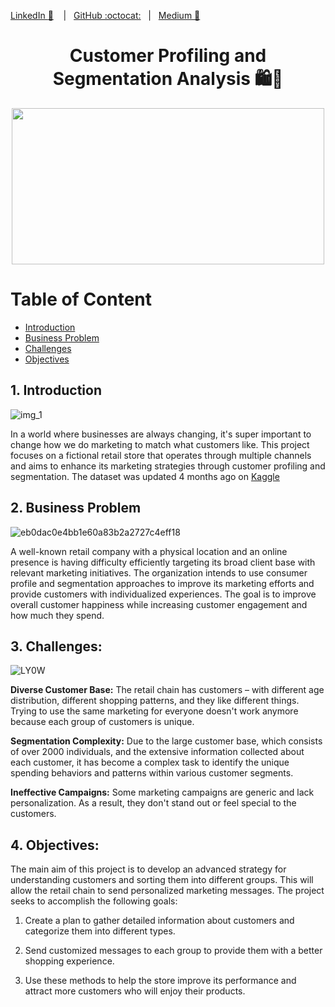 [LinkedIn :necktie:][LinkedIn] &nbsp;&nbsp;&nbsp;|&nbsp;&nbsp;&nbsp;[GitHub :octocat:][GitHub]&nbsp;&nbsp;&nbsp;|&nbsp;&nbsp;&nbsp;[Medium 📖][Medium]

<!--
Quick Link 
-->
[LinkedIn]:https://www.linkedin.com/in/zehida-thabit-86583a228/
[GitHub]:https://github.com/mademoixcel
[Medium]:https://medium.com/@zehidata







<div style="text-align: center;">
  <h1>  Customer Profiling and Segmentation Analysis    🛍️🛒</h1>
</div> 
<p align="center"> 


  
<p align="center">
  <img width="500" height="250" src="https://sourcificconsulting.co.uk/wp-content/uploads/image19.gif">
</p>


# Table of Content
- [Introduction](#1-introduction)
- [Business Problem](#2-business-problem)
- [Challenges](#3-challenges)
- [Objectives](#4-objectives)


## 1. Introduction 

![img_1](https://github.com/mademoixcel/Customer-Profiling-Analysis/assets/124081194/74c340b1-d912-400a-ad4e-862f8a8ea7f2)


In a world where businesses are always changing, it's super important to change how we do marketing to match what customers like. This project focuses on a fictional retail store that operates through multiple channels and aims to enhance its marketing strategies through customer profiling and segmentation.
The dataset was updated 4 months ago on [Kaggle](https://www.kaggle.com/datasets/somesh140/segmentation)





## 2. Business Problem

![eb0dac0e4bb1e60a83b2a2727c4eff18](https://github.com/mademoixcel/Customer-Profiling-Analysis/assets/124081194/ecdbab3a-d8f6-4abf-8018-ae4732930037)




A well-known retail company with a physical location and an online presence is having difficulty efficiently targeting its broad client base with relevant marketing initiatives. The organization intends to use consumer profile and segmentation approaches to improve its marketing efforts and provide customers with individualized experiences. The goal is to improve overall customer happiness while increasing customer engagement and how much they spend.


## 3. Challenges:
![LY0W](https://github.com/mademoixcel/Customer-Profiling-Analysis/assets/124081194/7d5ac5cf-c1fd-426c-9bd4-508d0b2bf2ab)

<b>Diverse Customer Base:</b> The retail chain has customers – with different age distribution, different shopping patterns, and they like different things. Trying to use the same marketing for everyone doesn't work anymore because each group of customers is unique.

<b>Segmentation Complexity:</b> Due to the large customer base, which consists of over 2000 individuals, and the extensive information collected about each customer, it has become a complex task to identify the unique spending behaviors and patterns within various customer segments.

<b>Ineffective Campaigns:</b> Some marketing campaigns are generic and lack personalization. As a result, they don't stand out or feel special to the customers.

## 4. Objectives:

The main aim of this project is to develop an advanced strategy for understanding customers and sorting them into different groups. This will allow the retail chain to send personalized marketing messages. The project seeks to accomplish the following goals:

1. Create a plan to gather detailed information about customers and categorize them into different types.

2. Send customized messages to each group to provide them with a better shopping experience.

3. Use these methods to help the store improve its performance and attract more customers who will enjoy their products.





